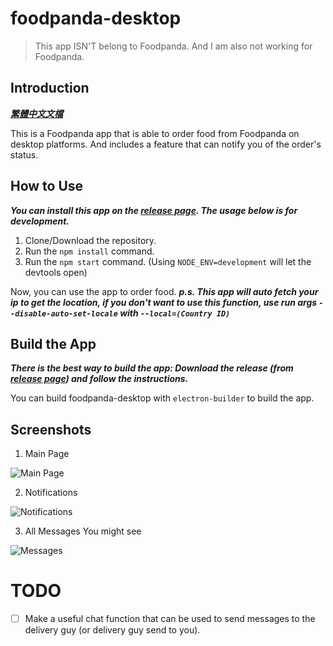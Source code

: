 # foodpanda-desktop

> This app ISN'T belong to Foodpanda. And I am also not working for Foodpanda.

## Introduction

***[繁體中文文檔](/doc/README.zh.md)***

This is a Foodpanda app that is able to order food from Foodpanda on desktop platforms. And includes a feature that can notify you of the order's status.

## How to Use

***You can install this app on the [release page](https://github.com/000hen/foodpanda-desktop/releases/latest). The usage below is for development.***

 1. Clone/Download the repository.
 2. Run the `npm install` command.
 3. Run the `npm start` command. (Using `NODE_ENV=development` will let the devtools open)

Now, you can use the app to order food.
***p.s. This app will auto fetch your ip to get the location, if you don't want to use this function, use run args `--disable-auto-set-locale` with `--local=(Country ID)`***

## Build the App

***There is the best way to build the app: Download the release (from [release page](https://github.com/000hen/foodpanda-desktop/releases/latest)) and follow the instructions.***

You can build foodpanda-desktop with `electron-builder` to build the app.

## Screenshots

 1. Main Page

 ![Main Page](https://cdn.discordapp.com/attachments/698551378745884835/930397857272430622/unknown.png)

 2. Notifications

 ![Notifications](https://cdn.discordapp.com/attachments/698551378745884835/930398948483538955/unknown.png)

 3. All Messages You might see

 ![Messages](https://cdn.discordapp.com/attachments/698551378745884835/931151990279503882/unknown.png)

# TODO

 * [ ] Make a useful chat function that can be used to send messages to the delivery guy (or delivery guy send to you).